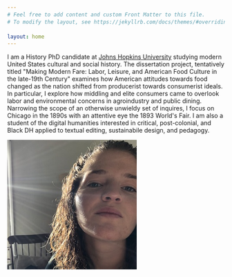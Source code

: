 ```yaml
---
# Feel free to add content and custom Front Matter to this file.
# To modify the layout, see https://jekyllrb.com/docs/themes/#overriding-theme-defaults

layout: home
---
```

I am a History PhD candidate at [Johns Hopkins University](https://history.jhu.edu/directory/elena-palazzolo/) studying modern United States cultural and social history. The dissertation project, tentatively titled "Making Modern Fare: Labor, Leisure, and American Food Culture in the late-19th Century" examines how American attitudes towards food changed as the nation shifted from producerist towards consumerist ideals. In particular, I explore how middling and elite consumers came to overlook labor and environmental concerns in agroindustry and public dining. Narrowing the scope of an otherwise unwieldy set of inquires, I focus on Chicago in the 1890s with an attentive eye the 1893 World's Fair.  I am also a student of the digital humanities interested in critical, post-colonial, and Black DH applied to textual editing, sustainabile design, and pedagogy.

![headshot](/website.jpeg)